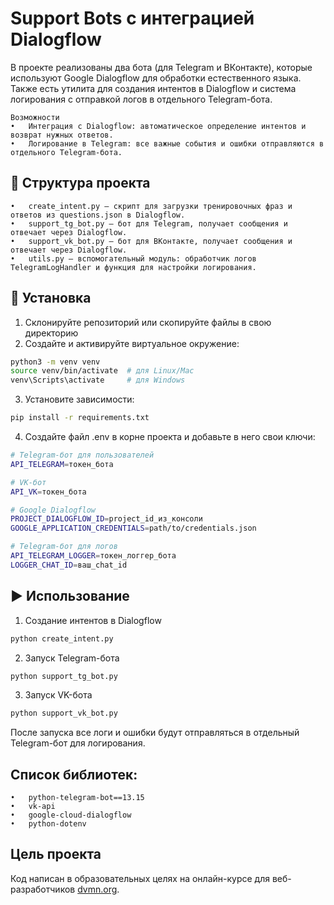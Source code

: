 # Support Bots с интеграцией Dialogflow

В проекте реализованы два бота (для Telegram и ВКонтакте), которые используют Google Dialogflow для обработки естественного языка.
Также есть утилита для создания интентов в Dialogflow и система логирования с отправкой логов в отдельного Telegram-бота.

    Возможности
	•	Интеграция с Dialogflow: автоматическое определение интентов и возврат нужных ответов.
	•	Логирование в Telegram: все важные события и ошибки отправляются в отдельного Telegram-бота.

## 📂 Структура проекта
	•	create_intent.py — скрипт для загрузки тренировочных фраз и ответов из questions.json в Dialogflow.
	•	support_tg_bot.py — бот для Telegram, получает сообщения и отвечает через Dialogflow.
	•	support_vk_bot.py — бот для ВКонтакте, получает сообщения и отвечает через Dialogflow.
	•	utils.py — вспомогательный модуль: обработчик логов TelegramLogHandler и функция для настройки логирования.

## 🔧 Установка

1. Склонируйте репозиторий или скопируйте файлы в свою директорию
2. Создайте и активируйте виртуальное окружение:

```bash
python3 -m venv venv
source venv/bin/activate  # для Linux/Mac
venv\Scripts\activate     # для Windows
```

3. Установите зависимости:

```bash
pip install -r requirements.txt
```

4. Создайте файл .env в корне проекта и добавьте в него свои ключи:

```bash
# Telegram-бот для пользователей
API_TELEGRAM=токен_бота

# VK-бот
API_VK=токен_бота

# Google Dialogflow
PROJECT_DIALOGFLOW_ID=project_id_из_консоли
GOOGLE_APPLICATION_CREDENTIALS=path/to/credentials.json

# Telegram-бот для логов
API_TELEGRAM_LOGGER=токен_логгер_бота
LOGGER_CHAT_ID=ваш_chat_id
```

## ▶️ Использование

1. Создание интентов в Dialogflow
```bash
python create_intent.py
```

2. Запуск Telegram-бота
```bash
python support_tg_bot.py
```

3. Запуск VK-бота
```bash
python support_vk_bot.py
```
После запуска все логи и ошибки будут отправляться в отдельный Telegram-бот для логирования.

## Список библиотек:
	•	python-telegram-bot==13.15
	•	vk-api
	•	google-cloud-dialogflow
	•	python-dotenv

## Цель проекта
Код написан в образовательных целях на онлайн-курсе для веб-разработчиков [dvmn.org](https://dvmn.org).